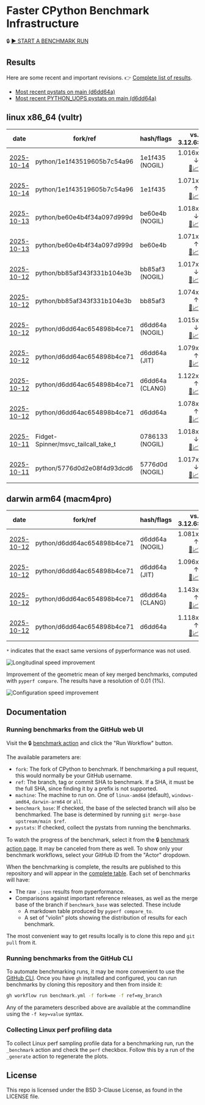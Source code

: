 # Faster CPython Benchmark Infrastructure

🔒 [▶️ START A BENCHMARK RUN](../../actions/workflows/benchmark.yml)

## Results

Here are some recent and important revisions. 👉 [Complete list of results](RESULTS.md).

<!-- START table -->
- [Most recent  pystats on main (d6dd64a)](results/bm-20251012-3.15.0a0-d6dd64a/bm-20251012-vultr-x86_64-python-d6dd64ac654898b4ce71-3.15.0a0-d6dd64a-pystats.md)
- [Most recent PYTHON_UOPS pystats on main (d6dd64a)](results/bm-20251012-3.15.0a0-d6dd64a-PYTHON_UOPS/bm-20251012-vultr-x86_64-python-d6dd64ac654898b4ce71-3.15.0a0-d6dd64a-pystats.md)

## linux x86_64 (vultr)
| date | fork/ref | hash/flags | vs. 3.12.6: | vs. 3.13.0rc2: | vs. base: |
| --- | --- | --- | ---: | ---: | ---: |
| [2025-10-14](results/bm-20251014-3.15.0a1%2B-1e1f435-NOGIL) | python/1e1f43519605b7c54a96 | 1e1f435 (NOGIL) | 1.016x ↓<br>[📄](results/bm-20251014-3.15.0a1%2B-1e1f435-NOGIL/bm-20251014-vultr-x86_64-python-1e1f43519605b7c54a96-3.15.0a1%2B-1e1f435-vs-3.12.6.md)[📈](results/bm-20251014-3.15.0a1%2B-1e1f435-NOGIL/bm-20251014-vultr-x86_64-python-1e1f43519605b7c54a96-3.15.0a1%2B-1e1f435-vs-3.12.6.svg) | 1.050x ↓<br>[📄](results/bm-20251014-3.15.0a1%2B-1e1f435-NOGIL/bm-20251014-vultr-x86_64-python-1e1f43519605b7c54a96-3.15.0a1%2B-1e1f435-vs-3.13.0rc2.md)[📈](results/bm-20251014-3.15.0a1%2B-1e1f435-NOGIL/bm-20251014-vultr-x86_64-python-1e1f43519605b7c54a96-3.15.0a1%2B-1e1f435-vs-3.13.0rc2.svg) | 1.088x ↓<br>[📄](results/bm-20251014-3.15.0a1%2B-1e1f435-NOGIL/bm-20251014-vultr-x86_64-python-1e1f43519605b7c54a96-3.15.0a1%2B-1e1f435-vs-base.md)[📈](results/bm-20251014-3.15.0a1%2B-1e1f435-NOGIL/bm-20251014-vultr-x86_64-python-1e1f43519605b7c54a96-3.15.0a1%2B-1e1f435-vs-base.svg)[🧠](results/bm-20251014-3.15.0a1%2B-1e1f435-NOGIL/bm-20251014-vultr-x86_64-python-1e1f43519605b7c54a96-3.15.0a1%2B-1e1f435-vs-base-mem.svg) |
| [2025-10-14](results/bm-20251014-3.15.0a1%2B-1e1f435) | python/1e1f43519605b7c54a96 | 1e1f435 | 1.071x ↑<br>[📄](results/bm-20251014-3.15.0a1%2B-1e1f435/bm-20251014-vultr-x86_64-python-1e1f43519605b7c54a96-3.15.0a1%2B-1e1f435-vs-3.12.6.md)[📈](results/bm-20251014-3.15.0a1%2B-1e1f435/bm-20251014-vultr-x86_64-python-1e1f43519605b7c54a96-3.15.0a1%2B-1e1f435-vs-3.12.6.svg) | 1.035x ↑<br>[📄](results/bm-20251014-3.15.0a1%2B-1e1f435/bm-20251014-vultr-x86_64-python-1e1f43519605b7c54a96-3.15.0a1%2B-1e1f435-vs-3.13.0rc2.md)[📈](results/bm-20251014-3.15.0a1%2B-1e1f435/bm-20251014-vultr-x86_64-python-1e1f43519605b7c54a96-3.15.0a1%2B-1e1f435-vs-3.13.0rc2.svg) |  |
| [2025-10-13](results/bm-20251013-3.15.0a0-be60e4b-NOGIL) | python/be60e4b4f34a097d999d | be60e4b (NOGIL) | 1.018x ↓<br>[📄](results/bm-20251013-3.15.0a0-be60e4b-NOGIL/bm-20251013-vultr-x86_64-python-be60e4b4f34a097d999d-3.15.0a0-be60e4b-vs-3.12.6.md)[📈](results/bm-20251013-3.15.0a0-be60e4b-NOGIL/bm-20251013-vultr-x86_64-python-be60e4b4f34a097d999d-3.15.0a0-be60e4b-vs-3.12.6.svg) | 1.052x ↓<br>[📄](results/bm-20251013-3.15.0a0-be60e4b-NOGIL/bm-20251013-vultr-x86_64-python-be60e4b4f34a097d999d-3.15.0a0-be60e4b-vs-3.13.0rc2.md)[📈](results/bm-20251013-3.15.0a0-be60e4b-NOGIL/bm-20251013-vultr-x86_64-python-be60e4b4f34a097d999d-3.15.0a0-be60e4b-vs-3.13.0rc2.svg) | 1.090x ↓<br>[📄](results/bm-20251013-3.15.0a0-be60e4b-NOGIL/bm-20251013-vultr-x86_64-python-be60e4b4f34a097d999d-3.15.0a0-be60e4b-vs-base.md)[📈](results/bm-20251013-3.15.0a0-be60e4b-NOGIL/bm-20251013-vultr-x86_64-python-be60e4b4f34a097d999d-3.15.0a0-be60e4b-vs-base.svg)[🧠](results/bm-20251013-3.15.0a0-be60e4b-NOGIL/bm-20251013-vultr-x86_64-python-be60e4b4f34a097d999d-3.15.0a0-be60e4b-vs-base-mem.svg) |
| [2025-10-13](results/bm-20251013-3.15.0a0-be60e4b) | python/be60e4b4f34a097d999d | be60e4b | 1.071x ↑<br>[📄](results/bm-20251013-3.15.0a0-be60e4b/bm-20251013-vultr-x86_64-python-be60e4b4f34a097d999d-3.15.0a0-be60e4b-vs-3.12.6.md)[📈](results/bm-20251013-3.15.0a0-be60e4b/bm-20251013-vultr-x86_64-python-be60e4b4f34a097d999d-3.15.0a0-be60e4b-vs-3.12.6.svg) | 1.036x ↑<br>[📄](results/bm-20251013-3.15.0a0-be60e4b/bm-20251013-vultr-x86_64-python-be60e4b4f34a097d999d-3.15.0a0-be60e4b-vs-3.13.0rc2.md)[📈](results/bm-20251013-3.15.0a0-be60e4b/bm-20251013-vultr-x86_64-python-be60e4b4f34a097d999d-3.15.0a0-be60e4b-vs-3.13.0rc2.svg) |  |
| [2025-10-12](results/bm-20251012-3.15.0a0-bb85af3-NOGIL) | python/bb85af343f331b104e3b | bb85af3 (NOGIL) | 1.017x ↓<br>[📄](results/bm-20251012-3.15.0a0-bb85af3-NOGIL/bm-20251012-vultr-x86_64-python-bb85af343f331b104e3b-3.15.0a0-bb85af3-vs-3.12.6.md)[📈](results/bm-20251012-3.15.0a0-bb85af3-NOGIL/bm-20251012-vultr-x86_64-python-bb85af343f331b104e3b-3.15.0a0-bb85af3-vs-3.12.6.svg) | 1.051x ↓<br>[📄](results/bm-20251012-3.15.0a0-bb85af3-NOGIL/bm-20251012-vultr-x86_64-python-bb85af343f331b104e3b-3.15.0a0-bb85af3-vs-3.13.0rc2.md)[📈](results/bm-20251012-3.15.0a0-bb85af3-NOGIL/bm-20251012-vultr-x86_64-python-bb85af343f331b104e3b-3.15.0a0-bb85af3-vs-3.13.0rc2.svg) | 1.091x ↓<br>[📄](results/bm-20251012-3.15.0a0-bb85af3-NOGIL/bm-20251012-vultr-x86_64-python-bb85af343f331b104e3b-3.15.0a0-bb85af3-vs-base.md)[📈](results/bm-20251012-3.15.0a0-bb85af3-NOGIL/bm-20251012-vultr-x86_64-python-bb85af343f331b104e3b-3.15.0a0-bb85af3-vs-base.svg)[🧠](results/bm-20251012-3.15.0a0-bb85af3-NOGIL/bm-20251012-vultr-x86_64-python-bb85af343f331b104e3b-3.15.0a0-bb85af3-vs-base-mem.svg) |
| [2025-10-12](results/bm-20251012-3.15.0a0-bb85af3) | python/bb85af343f331b104e3b | bb85af3 | 1.074x ↑<br>[📄](results/bm-20251012-3.15.0a0-bb85af3/bm-20251012-vultr-x86_64-python-bb85af343f331b104e3b-3.15.0a0-bb85af3-vs-3.12.6.md)[📈](results/bm-20251012-3.15.0a0-bb85af3/bm-20251012-vultr-x86_64-python-bb85af343f331b104e3b-3.15.0a0-bb85af3-vs-3.12.6.svg) | 1.038x ↑<br>[📄](results/bm-20251012-3.15.0a0-bb85af3/bm-20251012-vultr-x86_64-python-bb85af343f331b104e3b-3.15.0a0-bb85af3-vs-3.13.0rc2.md)[📈](results/bm-20251012-3.15.0a0-bb85af3/bm-20251012-vultr-x86_64-python-bb85af343f331b104e3b-3.15.0a0-bb85af3-vs-3.13.0rc2.svg) |  |
| [2025-10-12](results/bm-20251012-3.15.0a0-d6dd64a-NOGIL) | python/d6dd64ac654898b4ce71 | d6dd64a (NOGIL) | 1.015x ↓<br>[📄](results/bm-20251012-3.15.0a0-d6dd64a-NOGIL/bm-20251012-vultr-x86_64-python-d6dd64ac654898b4ce71-3.15.0a0-d6dd64a-vs-3.12.6.md)[📈](results/bm-20251012-3.15.0a0-d6dd64a-NOGIL/bm-20251012-vultr-x86_64-python-d6dd64ac654898b4ce71-3.15.0a0-d6dd64a-vs-3.12.6.svg) | 1.049x ↓<br>[📄](results/bm-20251012-3.15.0a0-d6dd64a-NOGIL/bm-20251012-vultr-x86_64-python-d6dd64ac654898b4ce71-3.15.0a0-d6dd64a-vs-3.13.0rc2.md)[📈](results/bm-20251012-3.15.0a0-d6dd64a-NOGIL/bm-20251012-vultr-x86_64-python-d6dd64ac654898b4ce71-3.15.0a0-d6dd64a-vs-3.13.0rc2.svg) | 1.092x ↓<br>[📄](results/bm-20251012-3.15.0a0-d6dd64a-NOGIL/bm-20251012-vultr-x86_64-python-d6dd64ac654898b4ce71-3.15.0a0-d6dd64a-vs-base.md)[📈](results/bm-20251012-3.15.0a0-d6dd64a-NOGIL/bm-20251012-vultr-x86_64-python-d6dd64ac654898b4ce71-3.15.0a0-d6dd64a-vs-base.svg)[🧠](results/bm-20251012-3.15.0a0-d6dd64a-NOGIL/bm-20251012-vultr-x86_64-python-d6dd64ac654898b4ce71-3.15.0a0-d6dd64a-vs-base-mem.svg) |
| [2025-10-12](results/bm-20251012-3.15.0a0-d6dd64a-JIT) | python/d6dd64ac654898b4ce71 | d6dd64a (JIT) | 1.079x ↑<br>[📄](results/bm-20251012-3.15.0a0-d6dd64a-JIT/bm-20251012-vultr-x86_64-python-d6dd64ac654898b4ce71-3.15.0a0-d6dd64a-vs-3.12.6.md)[📈](results/bm-20251012-3.15.0a0-d6dd64a-JIT/bm-20251012-vultr-x86_64-python-d6dd64ac654898b4ce71-3.15.0a0-d6dd64a-vs-3.12.6.svg) | 1.043x ↑<br>[📄](results/bm-20251012-3.15.0a0-d6dd64a-JIT/bm-20251012-vultr-x86_64-python-d6dd64ac654898b4ce71-3.15.0a0-d6dd64a-vs-3.13.0rc2.md)[📈](results/bm-20251012-3.15.0a0-d6dd64a-JIT/bm-20251012-vultr-x86_64-python-d6dd64ac654898b4ce71-3.15.0a0-d6dd64a-vs-3.13.0rc2.svg) | 1.000x ↑<br>[📄](results/bm-20251012-3.15.0a0-d6dd64a-JIT/bm-20251012-vultr-x86_64-python-d6dd64ac654898b4ce71-3.15.0a0-d6dd64a-vs-base.md)[📈](results/bm-20251012-3.15.0a0-d6dd64a-JIT/bm-20251012-vultr-x86_64-python-d6dd64ac654898b4ce71-3.15.0a0-d6dd64a-vs-base.svg)[🧠](results/bm-20251012-3.15.0a0-d6dd64a-JIT/bm-20251012-vultr-x86_64-python-d6dd64ac654898b4ce71-3.15.0a0-d6dd64a-vs-base-mem.svg) |
| [2025-10-12](results/bm-20251012-3.15.0a0-d6dd64a-CLANG) | python/d6dd64ac654898b4ce71 | d6dd64a (CLANG) | 1.122x ↑<br>[📄](results/bm-20251012-3.15.0a0-d6dd64a-CLANG/bm-20251012-vultr-x86_64-python-d6dd64ac654898b4ce71-3.15.0a0-d6dd64a-vs-3.12.6.md)[📈](results/bm-20251012-3.15.0a0-d6dd64a-CLANG/bm-20251012-vultr-x86_64-python-d6dd64ac654898b4ce71-3.15.0a0-d6dd64a-vs-3.12.6.svg) | 1.085x ↑<br>[📄](results/bm-20251012-3.15.0a0-d6dd64a-CLANG/bm-20251012-vultr-x86_64-python-d6dd64ac654898b4ce71-3.15.0a0-d6dd64a-vs-3.13.0rc2.md)[📈](results/bm-20251012-3.15.0a0-d6dd64a-CLANG/bm-20251012-vultr-x86_64-python-d6dd64ac654898b4ce71-3.15.0a0-d6dd64a-vs-3.13.0rc2.svg) | 1.038x ↑<br>[📄](results/bm-20251012-3.15.0a0-d6dd64a-CLANG/bm-20251012-vultr-x86_64-python-d6dd64ac654898b4ce71-3.15.0a0-d6dd64a-vs-base.md)[📈](results/bm-20251012-3.15.0a0-d6dd64a-CLANG/bm-20251012-vultr-x86_64-python-d6dd64ac654898b4ce71-3.15.0a0-d6dd64a-vs-base.svg)[🧠](results/bm-20251012-3.15.0a0-d6dd64a-CLANG/bm-20251012-vultr-x86_64-python-d6dd64ac654898b4ce71-3.15.0a0-d6dd64a-vs-base-mem.svg) |
| [2025-10-12](results/bm-20251012-3.15.0a0-d6dd64a) | python/d6dd64ac654898b4ce71 | d6dd64a | 1.078x ↑<br>[📄](results/bm-20251012-3.15.0a0-d6dd64a/bm-20251012-vultr-x86_64-python-d6dd64ac654898b4ce71-3.15.0a0-d6dd64a-vs-3.12.6.md)[📈](results/bm-20251012-3.15.0a0-d6dd64a/bm-20251012-vultr-x86_64-python-d6dd64ac654898b4ce71-3.15.0a0-d6dd64a-vs-3.12.6.svg) | 1.043x ↑<br>[📄](results/bm-20251012-3.15.0a0-d6dd64a/bm-20251012-vultr-x86_64-python-d6dd64ac654898b4ce71-3.15.0a0-d6dd64a-vs-3.13.0rc2.md)[📈](results/bm-20251012-3.15.0a0-d6dd64a/bm-20251012-vultr-x86_64-python-d6dd64ac654898b4ce71-3.15.0a0-d6dd64a-vs-3.13.0rc2.svg) |  |
| [2025-10-11](results/bm-20251011-3.15.0a0-0786133-NOGIL) | Fidget-Spinner/msvc_tailcall_take_t | 0786133 (NOGIL) | 1.018x ↓<br>[📄](results/bm-20251011-3.15.0a0-0786133-NOGIL/bm-20251011-vultr-x86_64-Fidget%252dSpinner-msvc_tailcall_take_t-3.15.0a0-0786133-vs-3.12.6.md)[📈](results/bm-20251011-3.15.0a0-0786133-NOGIL/bm-20251011-vultr-x86_64-Fidget%252dSpinner-msvc_tailcall_take_t-3.15.0a0-0786133-vs-3.12.6.svg) | 1.051x ↓<br>[📄](results/bm-20251011-3.15.0a0-0786133-NOGIL/bm-20251011-vultr-x86_64-Fidget%252dSpinner-msvc_tailcall_take_t-3.15.0a0-0786133-vs-3.13.0rc2.md)[📈](results/bm-20251011-3.15.0a0-0786133-NOGIL/bm-20251011-vultr-x86_64-Fidget%252dSpinner-msvc_tailcall_take_t-3.15.0a0-0786133-vs-3.13.0rc2.svg) | 1.001x ↓<br>[📄](results/bm-20251011-3.15.0a0-0786133-NOGIL/bm-20251011-vultr-x86_64-Fidget%252dSpinner-msvc_tailcall_take_t-3.15.0a0-0786133-vs-base.md)[📈](results/bm-20251011-3.15.0a0-0786133-NOGIL/bm-20251011-vultr-x86_64-Fidget%252dSpinner-msvc_tailcall_take_t-3.15.0a0-0786133-vs-base.svg)[🧠](results/bm-20251011-3.15.0a0-0786133-NOGIL/bm-20251011-vultr-x86_64-Fidget%252dSpinner-msvc_tailcall_take_t-3.15.0a0-0786133-vs-base-mem.svg) |
| [2025-10-11](results/bm-20251011-3.15.0a0-5776d0d-NOGIL) | python/5776d0d2e08f4d93dcd6 | 5776d0d (NOGIL) | 1.017x ↓<br>[📄](results/bm-20251011-3.15.0a0-5776d0d-NOGIL/bm-20251011-vultr-x86_64-python-5776d0d2e08f4d93dcd6-3.15.0a0-5776d0d-vs-3.12.6.md)[📈](results/bm-20251011-3.15.0a0-5776d0d-NOGIL/bm-20251011-vultr-x86_64-python-5776d0d2e08f4d93dcd6-3.15.0a0-5776d0d-vs-3.12.6.svg) | 1.050x ↓<br>[📄](results/bm-20251011-3.15.0a0-5776d0d-NOGIL/bm-20251011-vultr-x86_64-python-5776d0d2e08f4d93dcd6-3.15.0a0-5776d0d-vs-3.13.0rc2.md)[📈](results/bm-20251011-3.15.0a0-5776d0d-NOGIL/bm-20251011-vultr-x86_64-python-5776d0d2e08f4d93dcd6-3.15.0a0-5776d0d-vs-3.13.0rc2.svg) |  |

## darwin arm64 (macm4pro)
| date | fork/ref | hash/flags | vs. 3.12.6: | vs. 3.13.0rc2: | vs. base: |
| --- | --- | --- | ---: | ---: | ---: |
| [2025-10-12](results/bm-20251012-3.15.0a0-d6dd64a-NOGIL) | python/d6dd64ac654898b4ce71 | d6dd64a (NOGIL) | 1.081x ↑<br>[📄](results/bm-20251012-3.15.0a0-d6dd64a-NOGIL/bm-20251012-macm4pro-arm64-python-d6dd64ac654898b4ce71-3.15.0a0-d6dd64a-vs-3.12.6.md)[📈](results/bm-20251012-3.15.0a0-d6dd64a-NOGIL/bm-20251012-macm4pro-arm64-python-d6dd64ac654898b4ce71-3.15.0a0-d6dd64a-vs-3.12.6.svg) | 1.002x ↑<br>[📄](results/bm-20251012-3.15.0a0-d6dd64a-NOGIL/bm-20251012-macm4pro-arm64-python-d6dd64ac654898b4ce71-3.15.0a0-d6dd64a-vs-3.13.0rc2.md)[📈](results/bm-20251012-3.15.0a0-d6dd64a-NOGIL/bm-20251012-macm4pro-arm64-python-d6dd64ac654898b4ce71-3.15.0a0-d6dd64a-vs-3.13.0rc2.svg) | 1.036x ↓<br>[📄](results/bm-20251012-3.15.0a0-d6dd64a-NOGIL/bm-20251012-macm4pro-arm64-python-d6dd64ac654898b4ce71-3.15.0a0-d6dd64a-vs-base.md)[📈](results/bm-20251012-3.15.0a0-d6dd64a-NOGIL/bm-20251012-macm4pro-arm64-python-d6dd64ac654898b4ce71-3.15.0a0-d6dd64a-vs-base.svg)[🧠](results/bm-20251012-3.15.0a0-d6dd64a-NOGIL/bm-20251012-macm4pro-arm64-python-d6dd64ac654898b4ce71-3.15.0a0-d6dd64a-vs-base-mem.svg) |
| [2025-10-12](results/bm-20251012-3.15.0a0-d6dd64a-JIT) | python/d6dd64ac654898b4ce71 | d6dd64a (JIT) | 1.096x ↑<br>[📄](results/bm-20251012-3.15.0a0-d6dd64a-JIT/bm-20251012-macm4pro-arm64-python-d6dd64ac654898b4ce71-3.15.0a0-d6dd64a-vs-3.12.6.md)[📈](results/bm-20251012-3.15.0a0-d6dd64a-JIT/bm-20251012-macm4pro-arm64-python-d6dd64ac654898b4ce71-3.15.0a0-d6dd64a-vs-3.12.6.svg) | 1.017x ↑<br>[📄](results/bm-20251012-3.15.0a0-d6dd64a-JIT/bm-20251012-macm4pro-arm64-python-d6dd64ac654898b4ce71-3.15.0a0-d6dd64a-vs-3.13.0rc2.md)[📈](results/bm-20251012-3.15.0a0-d6dd64a-JIT/bm-20251012-macm4pro-arm64-python-d6dd64ac654898b4ce71-3.15.0a0-d6dd64a-vs-3.13.0rc2.svg) | 1.019x ↓<br>[📄](results/bm-20251012-3.15.0a0-d6dd64a-JIT/bm-20251012-macm4pro-arm64-python-d6dd64ac654898b4ce71-3.15.0a0-d6dd64a-vs-base.md)[📈](results/bm-20251012-3.15.0a0-d6dd64a-JIT/bm-20251012-macm4pro-arm64-python-d6dd64ac654898b4ce71-3.15.0a0-d6dd64a-vs-base.svg)[🧠](results/bm-20251012-3.15.0a0-d6dd64a-JIT/bm-20251012-macm4pro-arm64-python-d6dd64ac654898b4ce71-3.15.0a0-d6dd64a-vs-base-mem.svg) |
| [2025-10-12](results/bm-20251012-3.15.0a0-d6dd64a-CLANG) | python/d6dd64ac654898b4ce71 | d6dd64a (CLANG) | 1.143x ↑<br>[📄](results/bm-20251012-3.15.0a0-d6dd64a-CLANG/bm-20251012-macm4pro-arm64-python-d6dd64ac654898b4ce71-3.15.0a0-d6dd64a-vs-3.12.6.md)[📈](results/bm-20251012-3.15.0a0-d6dd64a-CLANG/bm-20251012-macm4pro-arm64-python-d6dd64ac654898b4ce71-3.15.0a0-d6dd64a-vs-3.12.6.svg) | 1.060x ↑<br>[📄](results/bm-20251012-3.15.0a0-d6dd64a-CLANG/bm-20251012-macm4pro-arm64-python-d6dd64ac654898b4ce71-3.15.0a0-d6dd64a-vs-3.13.0rc2.md)[📈](results/bm-20251012-3.15.0a0-d6dd64a-CLANG/bm-20251012-macm4pro-arm64-python-d6dd64ac654898b4ce71-3.15.0a0-d6dd64a-vs-3.13.0rc2.svg) | 1.024x ↑<br>[📄](results/bm-20251012-3.15.0a0-d6dd64a-CLANG/bm-20251012-macm4pro-arm64-python-d6dd64ac654898b4ce71-3.15.0a0-d6dd64a-vs-base.md)[📈](results/bm-20251012-3.15.0a0-d6dd64a-CLANG/bm-20251012-macm4pro-arm64-python-d6dd64ac654898b4ce71-3.15.0a0-d6dd64a-vs-base.svg)[🧠](results/bm-20251012-3.15.0a0-d6dd64a-CLANG/bm-20251012-macm4pro-arm64-python-d6dd64ac654898b4ce71-3.15.0a0-d6dd64a-vs-base-mem.svg) |
| [2025-10-12](results/bm-20251012-3.15.0a0-d6dd64a) | python/d6dd64ac654898b4ce71 | d6dd64a | 1.118x ↑<br>[📄](results/bm-20251012-3.15.0a0-d6dd64a/bm-20251012-macm4pro-arm64-python-d6dd64ac654898b4ce71-3.15.0a0-d6dd64a-vs-3.12.6.md)[📈](results/bm-20251012-3.15.0a0-d6dd64a/bm-20251012-macm4pro-arm64-python-d6dd64ac654898b4ce71-3.15.0a0-d6dd64a-vs-3.12.6.svg) | 1.037x ↑<br>[📄](results/bm-20251012-3.15.0a0-d6dd64a/bm-20251012-macm4pro-arm64-python-d6dd64ac654898b4ce71-3.15.0a0-d6dd64a-vs-3.13.0rc2.md)[📈](results/bm-20251012-3.15.0a0-d6dd64a/bm-20251012-macm4pro-arm64-python-d6dd64ac654898b4ce71-3.15.0a0-d6dd64a-vs-3.13.0rc2.svg) |  |


<!-- END table -->

`*` indicates that the exact same versions of pyperformance was not used.

![Longitudinal speed improvement](/longitudinal.svg)

Improvement of the geometric mean of key merged benchmarks, computed with `pyperf compare`.
The results have a resolution of 0.01 (1%).

![Configuration speed improvement](/configs.svg)

## Documentation

### Running benchmarks from the GitHub web UI

Visit the 🔒 [benchmark action](../../actions/workflows/benchmark.yml) and click the "Run Workflow" button.

The available parameters are:

- `fork`: The fork of CPython to benchmark.
  If benchmarking a pull request, this would normally be your GitHub username.
- `ref`: The branch, tag or commit SHA to benchmark.
  If a SHA, it must be the full SHA, since finding it by a prefix is not supported.
- `machine`: The machine to run on.
  One of `linux-amd64` (default), `windows-amd64`, `darwin-arm64` or `all`.
- `benchmark_base`: If checked, the base of the selected branch will also be benchmarked.
  The base is determined by running `git merge-base upstream/main $ref`.
- `pystats`: If checked, collect the pystats from running the benchmarks.

To watch the progress of the benchmark, select it from the 🔒 [benchmark action page](../../actions/workflows/benchmark.yml).
It may be canceled from there as well.
To show only your benchmark workflows, select your GitHub ID from the "Actor" dropdown.

When the benchmarking is complete, the results are published to this repository and will appear in the [complete table](RESULTS.md).
Each set of benchmarks will have:

- The raw `.json` results from pyperformance.
- Comparisons against important reference releases, as well as the merge base of the branch if `benchmark_base` was selected. These include
  - A markdown table produced by `pyperf compare_to`.
  - A set of "violin" plots showing the distribution of results for each benchmark.

The most convenient way to get results locally is to clone this repo and `git pull` from it.

### Running benchmarks from the GitHub CLI

To automate benchmarking runs, it may be more convenient to use the [GitHub CLI](https://cli.github.com/).
Once you have `gh` installed and configured, you can run benchmarks by cloning this repository and then from inside it:

```bash session
gh workflow run benchmark.yml -f fork=me -f ref=my_branch
```

Any of the parameters described above are available at the commandline using the `-f key=value` syntax.

### Collecting Linux perf profiling data

To collect Linux perf sampling profile data for a benchmarking run, run the `_benchmark` action and check the `perf` checkbox.
Follow this by a run of the `_generate` action to regenerate the plots.

## License

This repo is licensed under the BSD 3-Clause License, as found in the LICENSE file.
